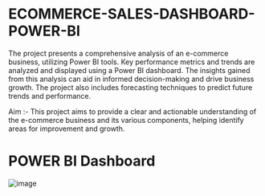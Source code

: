 # ECOMMERCE-SALES-DASHBOARD-POWER-BI
The project presents a comprehensive analysis of an e-commerce business, utilizing Power BI tools. Key performance metrics and trends are analyzed and displayed using a Power BI dashboard. The insights gained from this analysis can aid in informed decision-making and drive business growth. The project also includes forecasting techniques to predict future trends and performance.

Aim :- This project aims to provide a clear and actionable understanding of the e-commerce business and its various components, helping identify areas for improvement and growth.

# POWER BI Dashboard 
![image](https://github.com/AliniPatel/Powerbi_ecom/assets/152879555/9e8bdfd0-beec-41cb-ba85-f0633fd3496c)
